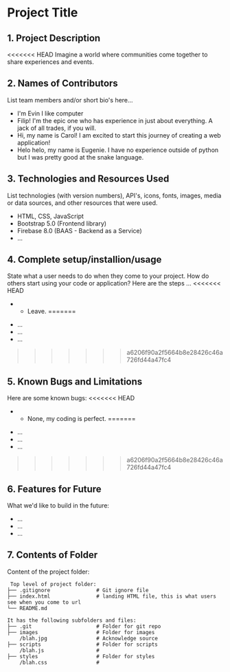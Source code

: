 # Project Title

## 1. Project Description
<<<<<<< HEAD
Imagine a world where communities come together to share experiences and events.

## 2. Names of Contributors
List team members and/or short bio's here... 
* I'm Evin I like computer
* Filip! I'm the epic one who has experience in just about everything. A jack of all trades, if you will.
* Hi, my name is Carol! I am excited to start this journey of creating a web application!
* Helo helo, my name is Eugenie. I have no experience outside of python but I was pretty good at the snake language. 

## 3. Technologies and Resources Used

List technologies (with version numbers), API's, icons, fonts, images, media or data sources, and other resources that were used.

- HTML, CSS, JavaScript
- Bootstrap 5.0 (Frontend library)
- Firebase 8.0 (BAAS - Backend as a Service)
- ...

## 4. Complete setup/installion/usage

State what a user needs to do when they come to your project. How do others start using your code or application?
Here are the steps ...
<<<<<<< HEAD
* - Leave.
=======

- ...
- ...
- ...
>>>>>>> a6206f90a2f5664b8e28426c46a726fd44a47fc4

## 5. Known Bugs and Limitations

Here are some known bugs:
<<<<<<< HEAD
* - None, my coding is perfect.
=======

- ...
- ...
- ...
>>>>>>> a6206f90a2f5664b8e28426c46a726fd44a47fc4

## 6. Features for Future

What we'd like to build in the future:

- ...
- ...
- ...

## 7. Contents of Folder

Content of the project folder:

```
 Top level of project folder:
├── .gitignore               # Git ignore file
├── index.html               # landing HTML file, this is what users see when you come to url
└── README.md

It has the following subfolders and files:
├── .git                     # Folder for git repo
├── images                   # Folder for images
    /blah.jpg                # Acknowledge source
├── scripts                  # Folder for scripts
    /blah.js                 #
├── styles                   # Folder for styles
    /blah.css                #



```
